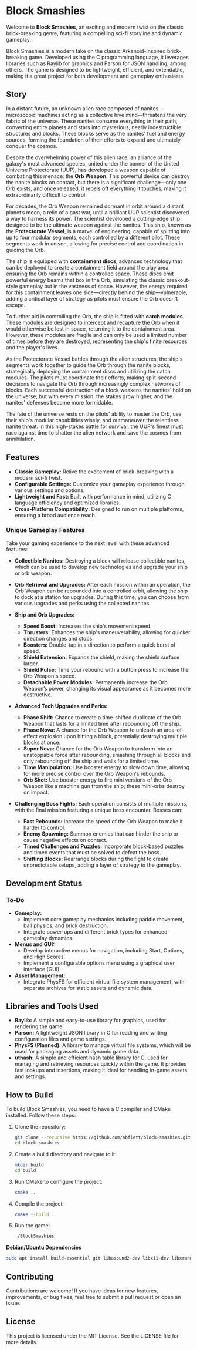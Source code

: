 # Block Smashies

Welcome to **Block Smashies**, an exciting and modern twist on the classic brick-breaking genre, featuring a compelling sci-fi storyline and dynamic gameplay.

Block Smashies is a modern take on the classic Arkanoid-inspired brick-breaking game. Developed using the C programming language, it leverages libraries such as Raylib for graphics and Parson for JSON handling, among others. The game is designed to be lightweight, efficient, and extendable, making it a great project for both development and gameplay enthusiasts.

## Story

In a distant future, an unknown alien race composed of nanites—microscopic machines acting as a collective hive mind—threatens the very fabric of the universe. These nanites consume everything in their path, converting entire planets and stars into mysterious, nearly indestructible structures and blocks. These blocks serve as the nanites' fuel and energy sources, forming the foundation of their efforts to expand and ultimately conquer the cosmos.

Despite the overwhelming power of this alien race, an alliance of the galaxy's most advanced species, united under the banner of the United Universe Protectorate (UUP), has developed a weapon capable of combating this menace: the **Orb Weapon**. This powerful device can destroy the nanite blocks on contact, but there is a significant challenge—only one Orb exists, and once released, it repels off everything it touches, making it extraordinarily difficult to control.

For decades, the Orb Weapon remained dormant in orbit around a distant planet’s moon, a relic of a past war, until a brilliant UUP scientist discovered a way to harness its power. The scientist developed a cutting-edge ship designed to be the ultimate weapon against the nanites. This ship, known as the **Protectorate Vessel**, is a marvel of engineering, capable of splitting into up to four modular segments, each controlled by a different pilot. These segments work in unison, allowing for precise control and coordination in guiding the Orb.

The ship is equipped with **containment discs**, advanced technology that can be deployed to create a containment field around the play area, ensuring the Orb remains within a controlled space. These discs emit powerful energy beams that box in the Orb, simulating the classic breakout-style gameplay but in the vastness of space. However, the energy required for this containment leaves one side—directly behind the ship—vulnerable, adding a critical layer of strategy as pilots must ensure the Orb doesn't escape.

To further aid in controlling the Orb, the ship is fitted with **catch modules**. These modules are designed to intercept and recapture the Orb when it would otherwise be lost in space, returning it to the containment area. However, these modules are fragile and can only be used a limited number of times before they are destroyed, representing the ship's finite resources and the player's lives.

As the Protectorate Vessel battles through the alien structures, the ship's segments work together to guide the Orb through the nanite blocks, strategically deploying the containment discs and utilizing the catch modules. The pilots must coordinate their efforts, making split-second decisions to navigate the Orb through increasingly complex networks of blocks. Each successful destruction of a block weakens the nanites' hold on the universe, but with every mission, the stakes grow higher, and the nanites' defenses become more formidable.

The fate of the universe rests on the pilots' ability to master the Orb, use their ship's modular capabilities wisely, and outmaneuver the relentless nanite threat. In this high-stakes battle for survival, the UUP's finest must race against time to shatter the alien network and save the cosmos from annihilation.

## Features

- **Classic Gameplay:** Relive the excitement of brick-breaking with a modern sci-fi twist.
- **Configurable Settings:** Customize your gameplay experience through various settings and options.
- **Lightweight and Fast:** Built with performance in mind, utilizing C language efficiency and optimized libraries.
- **Cross-Platform Compatibility:** Designed to run on multiple platforms, ensuring a broad audience reach.

### Unique Gameplay Features

Take your gaming experience to the next level with these advanced features:

- **Collectible Nanites:** Destroying a block will release collectible nanites, which can be used to develop new technologies and upgrade your ship or orb weapon.
  
- **Orb Retrieval and Upgrades:** After each mission within an operation, the Orb Weapon can be rebounded into a controlled orbit, allowing the ship to dock at a station for upgrades. During this time, you can choose from various upgrades and perks using the collected nanites.
  
- **Ship and Orb Upgrades:**
  - **Speed Boost:** Increases the ship's movement speed.
  - **Thrusters:** Enhances the ship's maneuverability, allowing for quicker direction changes and stops.
  - **Boosters:** Double-tap in a direction to perform a quick burst of speed.
  - **Shield Extension:** Expands the shield, making the shield surface larger.
  - **Shield Pulse:** Time your rebound with a button press to increase the Orb Weapon's speed.
  - **Detachable Power Modules:** Permanently increase the Orb Weapon’s power, changing its visual appearance as it becomes more destructive.
  
- **Advanced Tech Upgrades and Perks:**
  - **Phase Shift:** Chance to create a time-shifted duplicate of the Orb Weapon that lasts for a limited time after rebounding off the ship.
  - **Phase Nova:** A chance for the Orb Weapon to unleash an area-of-effect explosion upon hitting a block, potentially destroying multiple blocks at once.
  - **Super Nova:** Chance for the Orb Weapon to transform into an unstoppable force after rebounding, smashing through all blocks and only rebounding off the ship and walls for a limited time.
  - **Time Manipulation:** Use booster energy to slow down time, allowing for more precise control over the Orb Weapon's rebounds.
  - **Orb Shot:** Use booster energy to fire mini versions of the Orb Weapon like a machine gun from the ship; these mini-orbs destroy on impact.
  
- **Challenging Boss Fights:** Each operation consists of multiple missions, with the final mission featuring a unique boss encounter. Bosses can:
  - **Fast Rebounds:** Increase the speed of the Orb Weapon to make it harder to control.
  - **Enemy Spawning:** Summon enemies that can hinder the ship or cause negative effects on contact.
  - **Timed Challenges and Puzzles:** Incorporate block-based puzzles and timed events that must be solved to defeat the boss.
  - **Shifting Blocks:** Rearrange blocks during the fight to create unpredictable setups, adding a layer of strategy to the gameplay.

## Development Status

### To-Do

- **Gameplay:**
  - Implement core gameplay mechanics including paddle movement, ball physics, and brick destruction.
  - Integrate power-ups and different brick types for enhanced gameplay dynamics.
- **Menus and GUI:**
  - Develop interactive menus for navigation, including Start, Options, and High Scores.
  - Implement a configurable options menu using a graphical user interface (GUI).
- **Asset Management:**
  - Integrate PhysFS for efficient virtual file system management, with separate archives for static assets and dynamic data.

## Libraries and Tools Used

- **Raylib:** A simple and easy-to-use library for graphics, used for rendering the game.
- **Parson:** A lightweight JSON library in C for reading and writing configuration files and game settings.
- **PhysFS (Planned):** A library to manage virtual file systems, which will be used for packaging assets and dynamic game data.
- **uthash:** A simple and efficient hash table library for C, used for managing and retrieving resources quickly within the game. It provides fast lookups and insertions, making it ideal for handling in-game assets and settings.

## How to Build

To build Block Smashies, you need to have a C compiler and CMake installed. Follow these steps:

1. Clone the repository:

   ```bash
   git clone --recursive https://github.com/abflett/block-smashies.git
   cd block-smashies
   ```

2. Create a build directory and navigate to it:

   ```bash
   mkdir build
   cd build
   ```

3. Run CMake to configure the project:

   ```bash
   cmake ..
   ```

4. Compile the project:

   ```bash
   cmake --build .
   ```

5. Run the game:
   ```bash
   ./BlockSmashies
   ```

**Debian/Ubuntu Dependencies**
   ```bash
  sudo apt install build-essential git libasound2-dev libx11-dev libxrandr-dev libxi-dev libgl1-mesa-dev libglu1-mesa-dev libxcursor-dev libxinerama-dev libwayland-dev libxkbcommon-dev cmake ninja-build
   ```

## Contributing

Contributions are welcome! If you have ideas for new features, improvements, or bug fixes, feel free to submit a pull request or open an issue.

## License

This project is licensed under the MIT License. See the LICENSE file for more details.
